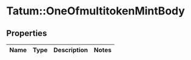 # Tatum::OneOfmultitokenMintBody

## Properties
Name | Type | Description | Notes
------------ | ------------- | ------------- | -------------

